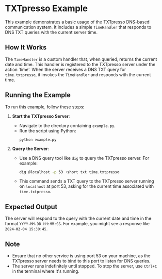 # TXTpresso Example

This example demonstrates a basic usage of the TXTpresso DNS-based communication system. It includes a simple `TimeHandler` that responds to DNS TXT queries with the current server time.

## How It Works

The `TimeHandler` is a custom handler that, when queried, returns the current date and time. This handler is registered to the TXTpresso server under the action 'time'. When the server receives a DNS TXT query for `time.txtpresso`, it invokes the `TimeHandler` and responds with the current time.

## Running the Example

To run this example, follow these steps:

1. **Start the TXTpresso Server**:
   - Navigate to the directory containing `example.py`.
   - Run the script using Python:
     ```
     python example.py
     ```

2. **Query the Server**:
   - Use a DNS query tool like `dig` to query the TXTpresso server. For example:
     ```bash
     dig @localhost -p 53 +short txt time.txtpresso
     ```
   - This command sends a TXT query to the TXTpresso server running on `localhost` at port 53, asking for the current time associated with `time.txtpresso`.

## Expected Output

The server will respond to the query with the current date and time in the format `YYYY-MM-DD HH:MM:SS`. For example, you might see a response like `2024-02-04 15:30:45`.

## Note

- Ensure that no other service is using port 53 on your machine, as the TXTpresso server needs to bind to this port to listen for DNS queries.
- The server runs indefinitely until stopped. To stop the server, use `Ctrl+C` in the terminal where it's running.
